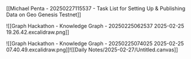 [[Michael Penta - 20250227115537 - Task List for Setting Up & Publishing Data on Geo Genesis Testnet]]

![[Graph Hackathon - Knowledge Graph - 20250225062537 2025-02-25 19.26.42.excalidraw.png]]

![[Graph Hackathon - Knowledge Graph - 20250225074025 2025-02-25 07.40.49.excalidraw.png]]![[Daily Notes/2025-02-27/Untitled.canvas]]


